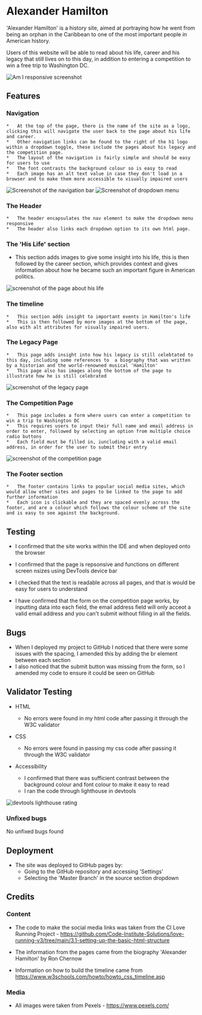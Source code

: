 # Alexander Hamilton

'Alexander Hamilton' is a history site, aimed at portraying how he went from being an orphan in the Caribbean to one of the most important people in American history.

Users of this website will be able to read about his life, career and his legacy that still lives on to this day, in addition to entering a competition to win a free trip to Washington DC.

![Am I responsive screenshot](assets/images/ami-responsive.png)

## Features

### Navigation

    *   At the top of the page, there is the name of the site as a logo, clicking this will navigate the user back to the page about his life and career.
    *   Other navigation links can be found to the right of the h1 logo within a dropdown toggle, these include the pages about his legacy and the competition page.
    *   The layout of the navigation is fairly simple and should be easy for users to use
    *   The font contrasts the background colour so is easy to read
    *   Each image has an alt text value in case they don't load in a browser and to make them more accessible to visually impaired users

![Screenshot of the navigation bar](assets/images/nav-bar.png)
![Screenshot of dropdown menu](assets/images/nav-bar-dropdown.png)

### The Header

    *   The header encapsulates the nav element to make the dropdown menu responsive
    *   The header also links each dropdown option to its own html page.

### The 'His Life' section

   *   This section adds images to give some insight into his life, this is then followed by the career section, which provides context and gives information about how he became such an important figure in American politics.

![screenshot of the page about his life](assets/images/his-life.png)

### The timeline

    *   This section adds insight to important events in Hamilton's life
    *   This is then followed by more images at the bottom of the page, also with alt attributes for visually impaired users.

### The Legacy Page

    *   This page adds insight into how his legacy is still celebtated to this day, including some references to  a biography that was written by a historian and the world-renowned musical 'Hamilton'
    *   This page also has images along the bottom of the page to illustrate how he is still celebrated

![screenshot of the legacy page](assets/images/legacy-page.png)

### The Competition Page

    *   This page includes a form where users can enter a competition to win a trip to Washington DC
    *   This requires users to input their full name and email address in order to enter, followed by selecting an option from multiple choice radio buttons
    *   Each field must be filled in, iuncluding with a valid email address, in order for the user to submit their entry

![screenshot of the competition page](assets/images/competition.png)

### The Footer section

    *   The footer contains links to popular social media sites, which would allow other sites and pages to be linked to the page to add further information
    *   Each icon is clickable and they are spaced evenly across the footer, and are a colour which follows the colour scheme of the site and is easy to see against the background.

## Testing

*   I confirmed that the site works within the IDE and when deployed onto the browser

*   I confirmed that the page is repsonsive and functions on different screen nsizes using DevTools device bar

*   I checked that the text is readable across all pages, and that is would be easy for users to understand

*   I have confirmed that the form on the competition page works, by inputting data into each field, the email address field will only acceot a valid email address and you can't submit without filling in all the fields.

## Bugs

*   When I deployed my project to GitHub I noticed that there were some issues with the spacing, I amended this by adding the br element between each section
*   I also noticed that the submit button was missing from the form, so I amended my code to ensure it could be seen on GitHub

## Validator Testing

*   HTML
    *   No errors were found in my html code after passing it through the W3C validator

*   CSS
    *   No errors were found in passing my css code after passing it through the W3C validator

*   Accessibility
    *   I confirmed that there was sufficient contrast between the background colour and font colour to make it easy to read
    *   I ran the code through lighthouse in devtools
  
![devtools lighthouse rating](assets/images/accessibility.png)

### Unfixed bugs

No unfixed bugs found

## Deployment

*   The site was deployed to GitHub pages by:
    *   Going to the GitHub repository and accessing 'Settings'
    *   Selecting the 'Master Branch' in the source section dropdown

## Credits

### Content

*   The code to make the social media links was taken from the CI Love Running Project - https://github.com/Code-Institute-Solutions/love-running-v3/tree/main/3.1-setting-up-the-basic-html-structure

*   The information from the pages came from the biography 'Alexander Hamilton' by Ron Chernow

*   Information on how to build the timeline came from <https://www.w3schools.com/howto/howto_css_timeline.asp>

### Media

*   All images were taken from Pexels - https://www.pexels.com/

